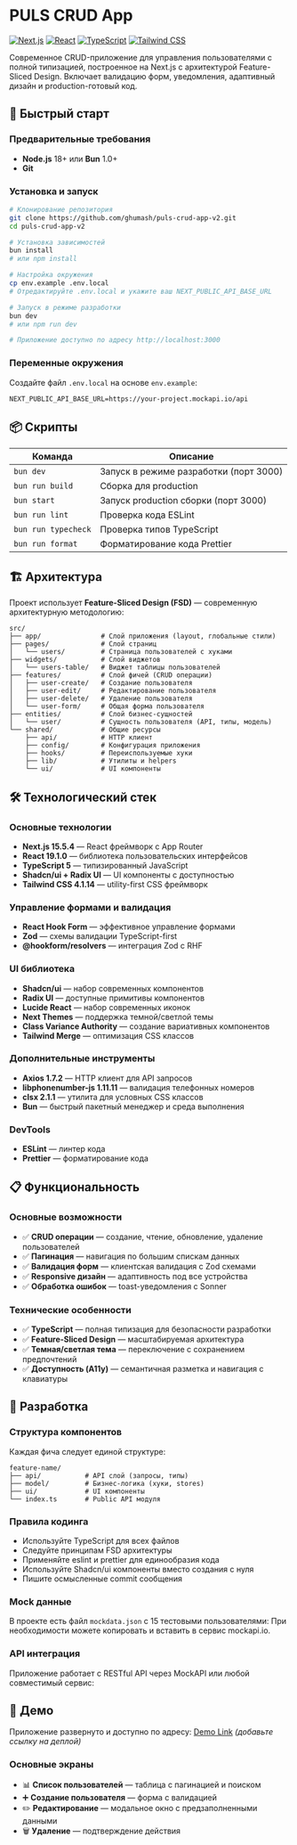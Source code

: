 # PULS CRUD App

[![Next.js](https://img.shields.io/badge/Next.js-15.5.4-black?style=flat&logo=next.js)](https://nextjs.org/)
[![React](https://img.shields.io/badge/React-19.1.0-blue?style=flat&logo=react)](https://reactjs.org/)
[![TypeScript](https://img.shields.io/badge/TypeScript-5-blue?style=flat&logo=typescript)](https://www.typescriptlang.org/)
[![Tailwind CSS](https://img.shields.io/badge/Tailwind-4.1.14-blue?style=flat&logo=tailwind-css)](https://tailwindcss.com/)

Современное CRUD-приложение для управления пользователями с полной типизацией, построенное на Next.js с архитектурой Feature-Sliced Design. Включает валидацию форм, уведомления, адаптивный дизайн и production-готовый код.

## 🚀 Быстрый старт

### Предварительные требования

- **Node.js** 18+ или **Bun** 1.0+
- **Git**

### Установка и запуск

```bash
# Клонирование репозитория
git clone https://github.com/ghumash/puls-crud-app-v2.git
cd puls-crud-app-v2

# Установка зависимостей
bun install
# или npm install

# Настройка окружения
cp env.example .env.local
# Отредактируйте .env.local и укажите ваш NEXT_PUBLIC_API_BASE_URL

# Запуск в режиме разработки
bun dev
# или npm run dev

# Приложение доступно по адресу http://localhost:3000
```

### Переменные окружения

Создайте файл `.env.local` на основе `env.example`:

```env
NEXT_PUBLIC_API_BASE_URL=https://your-project.mockapi.io/api
```

## 📦 Скрипты

| Команда             | Описание                               |
| ------------------- | -------------------------------------- |
| `bun dev`           | Запуск в режиме разработки (порт 3000) |
| `bun run build`     | Сборка для production                  |
| `bun start`         | Запуск production сборки (порт 3000)   |
| `bun run lint`      | Проверка кода ESLint                   |
| `bun run typecheck` | Проверка типов TypeScript              |
| `bun run format`    | Форматирование кода Prettier           |

## 🏗️ Архитектура

Проект использует **Feature-Sliced Design (FSD)** — современную архитектурную методологию:

```
src/
├── app/               # Слой приложения (layout, глобальные стили)
├── pages/             # Слой страниц
│   └── users/         # Страница пользователей с хуками
├── widgets/           # Слой виджетов
│   └── users-table/   # Виджет таблицы пользователей
├── features/          # Слой фичей (CRUD операции)
│   ├── user-create/   # Создание пользователя
│   ├── user-edit/     # Редактирование пользователя
│   ├── user-delete/   # Удаление пользователя
│   └── user-form/     # Общая форма пользователя
├── entities/          # Слой бизнес-сущностей
│   └── user/          # Сущность пользователя (API, типы, модель)
└── shared/            # Общие ресурсы
    ├── api/           # HTTP клиент
    ├── config/        # Конфигурация приложения
    ├── hooks/         # Переиспользуемые хуки
    ├── lib/           # Утилиты и helpers
    └── ui/            # UI компоненты
```

## 🛠️ Технологический стек

### Основные технологии

- **Next.js 15.5.4** — React фреймворк с App Router
- **React 19.1.0** — библиотека пользовательских интерфейсов
- **TypeScript 5** — типизированный JavaScript
- **Shadcn/ui + Radix UI** — UI компоненты с доступностью
- **Tailwind CSS 4.1.14** — utility-first CSS фреймворк

### Управление формами и валидация

- **React Hook Form** — эффективное управление формами
- **Zod** — схемы валидации TypeScript-first
- **@hookform/resolvers** — интеграция Zod с RHF

### UI библиотека

- **Shadcn/ui** — набор современных компонентов
- **Radix UI** — доступные примитивы компонентов
- **Lucide React** — набор современных иконок
- **Next Themes** — поддержка темной/светлой темы
- **Class Variance Authority** — создание вариативных компонентов
- **Tailwind Merge** — оптимизация CSS классов


### Дополнительные инструменты

- **Axios 1.7.2** — HTTP клиент для API запросов
- **libphonenumber-js 1.11.11** — валидация телефонных номеров
- **clsx 2.1.1** — утилита для условных CSS классов
- **Bun** — быстрый пакетный менеджер и среда выполнения

### DevTools

- **ESLint** — линтер кода
- **Prettier** — форматирование кода

## 📋 Функциональность

### Основные возможности
- ✅ **CRUD операции** — создание, чтение, обновление, удаление пользователей
- ✅ **Пагинация** — навигация по большим спискам данных
- ✅ **Валидация форм** — клиентская валидация с Zod схемами
- ✅ **Responsive дизайн** — адаптивность под все устройства
- ✅ **Обработка ошибок** — toast-уведомления с Sonner

### Технические особенности
- ✅ **TypeScript** — полная типизация для безопасности разработки
- ✅ **Feature-Sliced Design** — масштабируемая архитектура
- ✅ **Темная/светлая тема** — переключение с сохранением предпочтений
- ✅ **Доступность (A11y)** — семантичная разметка и навигация с клавиатуры

## 🔧 Разработка

### Структура компонентов

Каждая фича следует единой структуре:

```
feature-name/
├── api/           # API слой (запросы, типы)
├── model/         # Бизнес-логика (хуки, stores)
├── ui/            # UI компоненты
└── index.ts       # Public API модуля
```

### Правила кодинга

- Используйте TypeScript для всех файлов
- Следуйте принципам FSD архитектуры
- Применяйте eslint и prettier для единообразия кода
- Используйте Shadcn/ui компоненты вместо создания с нуля
- Пишите осмысленные commit сообщения

### Mock данные

В проекте есть файл `mockdata.json` с 15 тестовыми пользователями:
При необходимости можете копировать и вставить в сервис mockapi.io.

### API интеграция

Приложение работает с RESTful API через MockAPI или любой совместимый сервис:



## 🎯 Демо

Приложение развернуто и доступно по адресу: [Demo Link](#) *(добавьте ссылку на деплой)*

### Основные экраны
- 📊 **Список пользователей** — таблица с пагинацией и поиском
- ➕ **Создание пользователя** — форма с валидацией
- ✏️ **Редактирование** — модальное окно с предзаполненными данными
- 🗑️ **Удаление** — подтверждение действия
